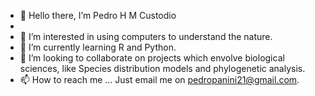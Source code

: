 - 👋 Hello there, I’m Pedro H M Custodio
- 
- 👀 I’m interested in using computers to understand the nature.
- 🌱 I’m currently learning R and Python.
- 💞️ I’m looking to collaborate on projects which envolve biological sciences, like Species distribution models and phylogenetic analysis.
- 📫 How to reach me ... Just email me on pedropanini21@gmail.com.

<!---
Panini210/Panini210 is a ✨ special ✨ repository because its `README.md` (this file) appears on your GitHub profile.
You can click the Preview link to take a look at your changes.
--->

